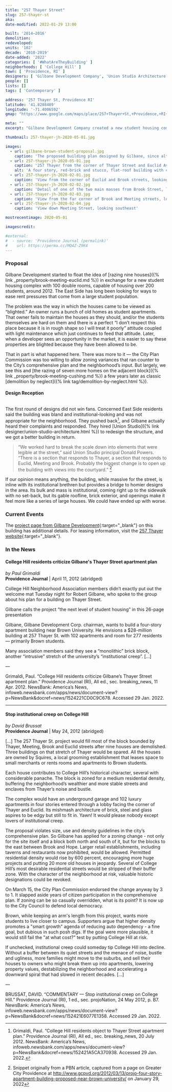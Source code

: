 ```yaml
---
title: "257 Thayer Street"
slug: 257-thayer-st
aka:
date-modified: 2022-01-29 13:00

built: '2014–2016'
demolition:
redeveloped:
units: '102'
decade: '2010-2019'
date-added: '2022'
categories: [ '#WhatAreTheyBuilding' ]
neighborhoods: [ 'College Hill' ]
town: [ 'Providence, RI' ]
designers: [ 'Gilbane Development Company', 'Union Studio Architecture' ]
people: []
lists: []
tags: [ 'Contemporary' ]

address: '257 Thayer St, Providence RI'
latitude: '41.8288489'
longitude: '-71.4006592'
gmap: "https://www.google.com/maps/place/257+Thayer+St,+Providence,+RI+02906/@41.8288489,-71.4006592,19z/data=!4m5!3m4!1s0x89e445249c5725a5:0x3e5769d3ec6175f8!8m2!3d41.8288489!4d-71.4001111"

meta: ""
excerpt: "Gilbane Development Company created a new student housing complex by razing nine historic homes"

thumbnail: 257-thayer-jh-2020-05-01.jpg

images:
  - url: gilbane-brown-student-proposal.jpg
    caption: 'The proposed building plan designed by Gilbane, since altered by Union Studio'
  - url: 257-thayer-jh-2020-05-01.jpg
    caption: '257 Thayer from the corner of Thayer Street and Euclid Avenue, looking northeast'
    alt: 'A four story, red-brick and stucco, flat-roof building with cross-gable and mansard-like details along the top floor. The building’s mass is punctuated with small setbacks but overall it presents as one giant mass taking up almost an entire city block.'
  - url: 257-thayer-jh-2020-02-01.jpg
    caption: 'View from the corner of Euclid and Brook streets, looking northwest'
  - url: 257-thayer-jh-2020-02-02.jpg
    caption: 'Detail of one of the two main masses from Brook Street, looking west'
  - url: 257-thayer-jh-2020-02-03.jpg
    caption: 'View from the far corner of Brook and Meeting streets, looking southwest'
  - url: 257-thayer-jh-2020-02-04.jpg
    caption: 'View down Meeting Street, looking southeast'

mostrecentimage: 2020-05-01

imagescredit:

#external:
#  - source: 'Providence Journal (permalink)'
#    url: https://perma.cc/MQ4Z-Z9K4
---
```


### Proposal

Gilbane Development started to float the idea of [razing nine houses]({% link _property/brook-meeting-euclid.md %}) in exchange for a new student housing complex with 100 double rooms, capable of housing over 200 students, around 2012. The East Side has long been looking for ways to ease rent pressures that come from a large student population. 

The problem was the way in which the houses came to be viewed as “blighted.” An owner runs a bunch of old homes as student apartments. That owner fails to maintain the houses as they should, and/or the students themselves are hard on them and there is a perfect “I don’t respect this place because it is in rough shape so I will treat it poorly” attitude coupled with light maintenance which just continues to feed that attitude. Later, when a developer sees an opportunity in the market, it is easier to say these properties are blighted because they have been allowed to be. 

That in part is what happened here. There was more to it — the City Plan Commission was too willing to allow zoning variances that ran counter to the City’s comprehensive plan and the neighborhood’s input. But largely, we see this and [the razing of seven more homes on the adjacent block]({% link _property/brook-meeting-cushing.md %}) a few years later as classic [demolition by neglect]({% link tag/demolition-by-neglect.html %}).


#### Design Reception

<figure class="u__img u__img--right" aria-hidden="true">
  <a href="#photo-gilbane-brown-student-proposal3">
    <img src="{{ site.propimg_path }}{{ page.slug }}/gilbane-brown-student-proposal.jpg" alt="" />
  </a>
</figure>

The first round of designs did not win fans. Concerned East Side residents said the building was bland and institutional-looking and was not appropriate for the neighborhood. They pushed back[^1], and Gilbane actually heard their complaints and responded. They hired [Union Studio]({% link designer/union-studio-architecture.html %}) to redesign the structure, and we got a better building in return. 

[^1]: Grimaldi, Paul. “College Hill residents object to Thayer Street apartment plan.” Providence Journal (RI), All ed., sec. breaking_news, 20 July 2012. NewsBank: America’s News, infoweb.newsbank.com/apps/news/document-view?p=NewsBank&docref=news/152421A5CA370938. Accessed 29 Jan. 2022.

> “We worked hard to break the scale down into elements that were legible at the street,” said Union Studio principal Donald Powers. “There is a section that responds to Thayer, a section that responds to Euclid, Meeting and Brook. Probably the biggest change is to open up the building with views into the courtyard.” [^2]

[^2]: Snippet originally from a PBN article, captured from a page on Greater City Providence at http://www.gcpvd.org/2012/03/13/projo-four-story-apartment-building-proposed-near-brown-university/ on January 29, 2022

If our opinion means anything, the building, while massive for the street, is inline with its institutional brethren but provides a bridge to homier designs in the area. Its bulk and mass is institutional, coming right up to the sidewalk with no set-back, but its gable roofline, brick exterior, and openings make it feel more like a series of large houses. We could have ended up with worse. 


### Current Events

The [project page from Gilbane Development](//www.gilbaneco.com/development/projects/257-thayer-street/){:target="_blank"} on this building has additional details. For leasing information, visit the [257 Thayer website](//257thayer.com){:target="_blank"}. 


### In the News

#### College Hill residents criticize Gilbane's Thayer Street apartment plan

_by Paul Grimaldi_  
**Providence Journal** | April 11, 2012 (abridged)

College Hill Neighborhood Association members didn’t exactly put out the welcome mat Tuesday night for Robert Gilbane, who spoke to the group about his plan for a building on Thayer Street.

Gilbane calls the project “the next level of student housing” in this 26-page presentation

Gilbane, Gilbane Development Corp. chairman, wants to build a four-story apartment building near Brown University. He envisions a $28-million building at 257 Thayer St. with 102 apartments and room for 277 residents — primarily Brown students.

Many association members said they see a “monolithic” brick block, another “intrusive” stretch of the university’s “institutional creep”. […]

—

Grimaldi, Paul. “College Hill residents criticize Gilbane’s Thayer Street apartment plan.” Providence Journal (RI), All ed., sec. breaking_news, 11 Apr. 2012. NewsBank: America’s News, infoweb.newsbank.com/apps/news/document-view?p=NewsBank&docref=news/1524221CD0C9C678. Accessed 29 Jan. 2022.

***

#### Stop institutional creep on College Hill

_by David Brussat_  
**Providence Journal** | May 24, 2012 (abridged)

[…] The 257 Thayer St. project would fill most of the block bounded by Thayer, Meeting, Brook and Euclid streets after nine houses are demolished. Three buildings on that stretch of Thayer would be spared. All the houses are owned by Squires, a local grooming establishment that leases space to small merchants or rents rooms and apartments to Brown students.

Each house contributes to College Hill’s historical character, several with considerable panache. The block is zoned for a medium residential density, buffering the neighborhood’s wealthier and more stable streets and enclaves from Thayer’s noise and bustle.

The complex would have an underground garage and 102 luxury apartments in four stories entered through a lobby facing the corner of Thayer and Euclid. Its mishmash architecture of brick, steel and glass aspires to be edgy but still to fit in. Yawn! It would please nobody except lovers of institutional creep.

The proposal violates size, use and density guidelines in the city’s comprehensive plan. So Gilbane has applied for a zoning change - not only for the site itself and a block both north and south of it, but for the blocks to the east between Brook and Hope. Larger retail establishments, including taverns and restaurants now prohibited, would be allowed. Permitted residential density would rise by 600 percent, encouraging more huge projects and putting 20 more old houses in jeopardy. Several of College Hill’s most desirable residential streets would be stripped of their buffer zone. With the character of the neighborhood at risk, valuable historic designations could be revoked.

On March 15, the City Plan Commission endorsed the change anyway by 3 to 1. It slapped aside years of citizen participation in the comprehensive plan. If zoning can be so casually overridden, what is its point? It is now up to the City Council to defend local democracy.

Brown, while keeping an arm's length from this project, wants more students to live closer to campus. Supporters argue that higher density promotes a "smart growth" agenda of reducing auto dependency - a fine goal, but dubious in such posh digs. If the goal were more plausible, it would still fail the "at what cost?" test by putting College Hill at risk.

If unchecked, institutional creep could someday tip College Hill into decline. Without a buffer between its quiet streets and the menace of noise, bustle and ugliness, more families might move to the suburbs, and sell their houses to owners who might break them up into apartments, lowering property values, destabilizing the neighborhood and accelerating a downward spiral that had slowed in recent decades. […]

— 

BRUSSAT, DAVID. “COMMENTARY — Stop institutional creep on College Hill.” Providence Journal (RI), 1 ed., sec. projoNation, 24 May 2012, p. B7. NewsBank: America’s News, infoweb.newsbank.com/apps/news/document-view?p=NewsBank&docref=news/152421E6077E1358. Accessed 29 Jan. 2022.
